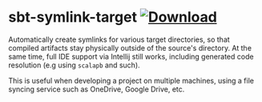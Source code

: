 # sbt-symlink-target [ ![Download](https://api.bintray.com/packages/shopstic/sbt-plugins/sbt-symlink-target/images/download.svg) ](https://bintray.com/shopstic/sbt-plugins/sbt-symlink-target/_latestVersion)

Automatically create symlinks for various target directories, so that compiled artifacts stay physically outside of the source's directory. At the same time, full IDE support via Intellij still works, including generated code resolution (e.g using `scalapb` and such).

This is useful when developing a project on multiple machines, using a file syncing service such as OneDrive, Google Drive, etc.
